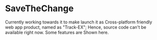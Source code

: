 # SaveTheChange
Currently working towards it to make launch it as Cross-platform friendly web app product, named as "Track-EX"; Hence, source code can't be available right now. Some features are Shown here.  
